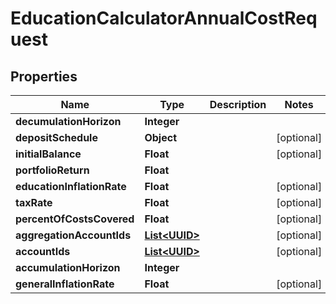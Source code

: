 
# EducationCalculatorAnnualCostRequest

## Properties
Name | Type | Description | Notes
------------ | ------------- | ------------- | -------------
**decumulationHorizon** | **Integer** |  | 
**depositSchedule** | **Object** |  |  [optional]
**initialBalance** | **Float** |  |  [optional]
**portfolioReturn** | **Float** |  | 
**educationInflationRate** | **Float** |  |  [optional]
**taxRate** | **Float** |  |  [optional]
**percentOfCostsCovered** | **Float** |  |  [optional]
**aggregationAccountIds** | [**List&lt;UUID&gt;**](UUID.md) |  |  [optional]
**accountIds** | [**List&lt;UUID&gt;**](UUID.md) |  |  [optional]
**accumulationHorizon** | **Integer** |  | 
**generalInflationRate** | **Float** |  |  [optional]



